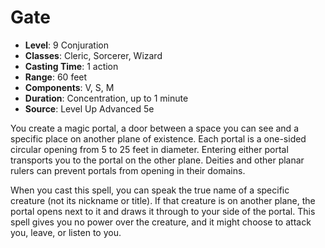 # Gate

- **Level**: 9 Conjuration
- **Classes**: Cleric, Sorcerer, Wizard
- **Casting Time**: 1 action
- **Range**: 60 feet
- **Components**: V, S, M
- **Duration**: Concentration, up to 1 minute
- **Source**: Level Up Advanced 5e

You create a magic portal, a door between a space you can see and a specific place on another plane of existence. Each portal is a one-sided circular opening from 5 to 25 feet in diameter. Entering either portal transports you to the portal on the other plane. Deities and other planar rulers can prevent portals from opening in their domains.

When you cast this spell, you can speak the true name of a specific creature (not its nickname or title). If that creature is on another plane, the portal opens next to it and draws it through to your side of the portal. This spell gives you no power over the creature, and it might choose to attack you, leave, or listen to you.

